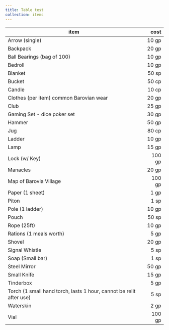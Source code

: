 ```yaml
---
title: Table test
collection: items
---
```


| item                                                                |   cost |
|---------------------------------------------------------------------|-------:|
| Arrow (single)                                                      |  10 gp |
| Backpack                                                            |  20 gp |
| Ball Bearings (bag of 100)                                          |  10 gp |
| Bedroll                                                             |  10 gp |
| Blanket                                                             |  50 sp |
| Bucket                                                              |  50 cp |
| Candle                                                              |  10 cp |
| Clothes (per item) common Barovian wear                             |  20 gp |
| Club                                                                |  25 gp |
| Gaming Set - dice poker set                                         |  30 gp |
| Hammer                                                              |  50 gp |
| Jug                                                                 |  80 cp |
| Ladder                                                              |  10 gp |
| Lamp                                                                |  15 gp |
| Lock (w/ Key)                                                       | 100 gp |
| Manacles                                                            |  20 gp |
| Map of Barovia Village                                              | 100 gp |
| Paper (1 sheet)                                                     |   1 gp |
| Piton                                                               |   1 sp |
| Pole (1 ladder)                                                     |  10 gp |
| Pouch                                                               |  50 sp |
| Rope (25ft)                                                         |  10 gp |
| Rations (1 meals worth)                                             |   5 gp |
| Shovel                                                              |  20 gp |
| Signal Whistle                                                      |   5 sp |
| Soap (Small bar)                                                    |   1 sp |
| Steel Mirror                                                        |  50 gp |
| Small Knife                                                         |  15 gp |
| Tinderbox                                                           |   5 gp |
| Torch (1 small hand torch, lasts 1 hour, cannot be relit after use) |   5 sp |
| Waterskin                                                           |   2 gp |
| Vial                                                                | 100 gp |

